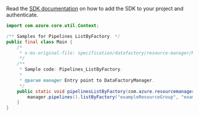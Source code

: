 Read the [SDK documentation](https://github.com/Azure/azure-sdk-for-java/blob/azure-resourcemanager-datafactory_1.0.0-beta.10/sdk/datafactory/azure-resourcemanager-datafactory/README.md) on how to add the SDK to your project and authenticate.

```java
import com.azure.core.util.Context;

/** Samples for Pipelines ListByFactory. */
public final class Main {
    /*
     * x-ms-original-file: specification/datafactory/resource-manager/Microsoft.DataFactory/stable/2018-06-01/examples/Pipelines_ListByFactory.json
     */
    /**
     * Sample code: Pipelines_ListByFactory.
     *
     * @param manager Entry point to DataFactoryManager.
     */
    public static void pipelinesListByFactory(com.azure.resourcemanager.datafactory.DataFactoryManager manager) {
        manager.pipelines().listByFactory("exampleResourceGroup", "exampleFactoryName", Context.NONE);
    }
}
```
